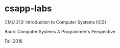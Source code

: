 # csapp-labs

CMU 213: Introduction to Computer Systems (ICS)

Book: Computer Systems A Programmer's Perspective

Fall 2016
